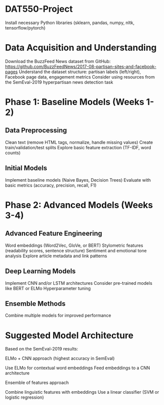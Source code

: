 # DAT550-Project

Install necessary Python libraries (sklearn, pandas, numpy, nltk, tensorflow/pytorch)


# Data Acquisition and Understanding

Download the BuzzFeed News dataset from GitHub: https://github.com/BuzzFeedNews/2017-08-partisan-sites-and-facebook-pages
Understand the dataset structure: partisan labels (left/right), Facebook page data, engagement metrics
Consider using resources from the SemEval-2019 hyperpartisan news detection task

# Phase 1: Baseline Models (Weeks 1-2)

## Data Preprocessing

Clean text (remove HTML tags, normalize, handle missing values)
Create train/validation/test splits
Explore basic feature extraction (TF-IDF, word counts)


## Initial Models

Implement baseline models (Naive Bayes, Decision Trees)
Evaluate with basic metrics (accuracy, precision, recall, F1)



# Phase 2: Advanced Models (Weeks 3-4)

## Advanced Feature Engineering

Word embeddings (Word2Vec, GloVe, or BERT)
Stylometric features (readability scores, sentence structure)
Sentiment and emotional tone analysis
Explore article metadata and link patterns


## Deep Learning Models

Implement CNN and/or LSTM architectures
Consider pre-trained models like BERT or ELMo
Hyperparameter tuning

## Ensemble Methods

Combine multiple models for improved performance

# Suggested Model Architecture
Based on the SemEval-2019 results:

ELMo + CNN approach (highest accuracy in SemEval)

Use ELMo for contextual word embeddings
Feed embeddings to a CNN architecture


Ensemble of features approach

Combine linguistic features with embeddings
Use a linear classifier (SVM or logistic regression)
